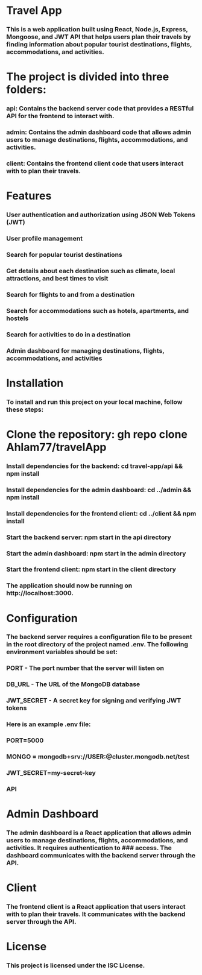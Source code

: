 # Travel App
### This is a web application built using React, Node.js, Express, Mongoose, and JWT API that helps users plan their travels by finding information about popular tourist destinations, flights, accommodations, and activities.

# The project is divided into three folders:

### api: Contains the backend server code that provides a RESTful API for the frontend to interact with.
### admin: Contains the admin dashboard code that allows admin users to manage destinations, flights, accommodations, and activities.
### client: Contains the frontend client code that users interact with to plan their travels.

# Features
### User authentication and authorization using JSON Web Tokens (JWT)
### User profile management
### Search for popular tourist destinations
### Get details about each destination such as climate, local attractions, and best times to visit
### Search for flights to and from a destination
### Search for accommodations such as hotels, apartments, and hostels
### Search for activities to do in a destination
### Admin dashboard for managing destinations, flights, accommodations, and activities

# Installation
### To install and run this project on your local machine, follow these steps:

# Clone the repository: gh repo clone Ahlam77/travelApp
### Install dependencies for the backend: cd travel-app/api && npm install
### Install dependencies for the admin dashboard: cd ../admin && npm install
### Install dependencies for the frontend client: cd ../client && npm install
### Start the backend server: npm start in the api directory
### Start the admin dashboard: npm start in the admin directory
### Start the frontend client: npm start in the client directory
### The application should now be running on http://localhost:3000.

# Configuration
### The backend server requires a configuration file to be present in the root directory of the project named .env. The following environment variables should be set:

### PORT - The port number that the server will listen on
### DB_URL - The URL of the MongoDB database
### JWT_SECRET - A secret key for signing and verifying JWT tokens
### Here is an example .env file:

### PORT=5000
### MONGO = mongodb+srv://USER:<password>@cluster.mongodb.net/test
### JWT_SECRET=my-secret-key
### API

# Admin Dashboard
### The admin dashboard is a React application that allows admin users to manage destinations, flights, accommodations, and activities. It requires authentication to ### access. The dashboard communicates with the backend server through the API.

# Client
### The frontend client is a React application that users interact with to plan their travels. It communicates with the backend server through the API.

# License
### This project is licensed under the ISC License.
